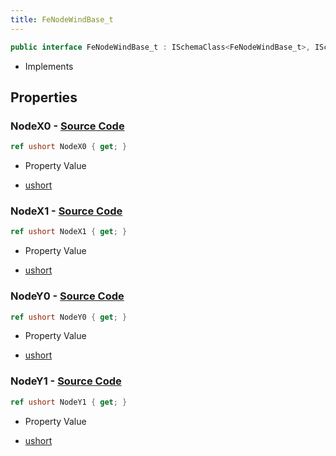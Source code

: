 ```yaml
---
title: FeNodeWindBase_t
---
```


```csharp
public interface FeNodeWindBase_t : ISchemaClass<FeNodeWindBase_t>, ISchemaField, ISchemaClass, INativeHandle
```

- Implements

## Properties

### **NodeX0** - [Source Code](https://github.com/swiftly-solution/swiftlys2/blob/main/managed/src/SwiftlyS2.Generated/Schemas/Interfaces/FeNodeWindBase_t.cs#L16)

```csharp
ref ushort NodeX0 { get; }
```

- Property Value

- [ushort](https://learn.microsoft.com/dotnet/api/system.uint16)

### **NodeX1** - [Source Code](https://github.com/swiftly-solution/swiftlys2/blob/main/managed/src/SwiftlyS2.Generated/Schemas/Interfaces/FeNodeWindBase_t.cs#L18)

```csharp
ref ushort NodeX1 { get; }
```

- Property Value

- [ushort](https://learn.microsoft.com/dotnet/api/system.uint16)

### **NodeY0** - [Source Code](https://github.com/swiftly-solution/swiftlys2/blob/main/managed/src/SwiftlyS2.Generated/Schemas/Interfaces/FeNodeWindBase_t.cs#L20)

```csharp
ref ushort NodeY0 { get; }
```

- Property Value

- [ushort](https://learn.microsoft.com/dotnet/api/system.uint16)

### **NodeY1** - [Source Code](https://github.com/swiftly-solution/swiftlys2/blob/main/managed/src/SwiftlyS2.Generated/Schemas/Interfaces/FeNodeWindBase_t.cs#L22)

```csharp
ref ushort NodeY1 { get; }
```

- Property Value

- [ushort](https://learn.microsoft.com/dotnet/api/system.uint16)

